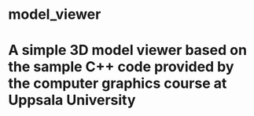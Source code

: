# model_viewer
# A simple 3D model viewer based on the sample C++ code provided by the computer graphics course at Uppsala University
